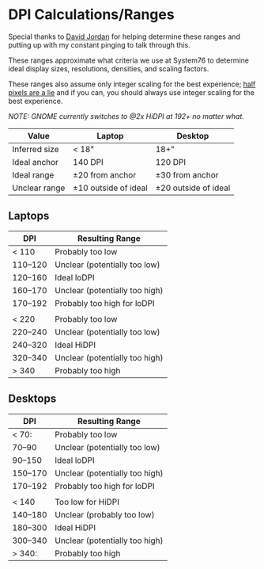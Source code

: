 # DPI Calculations/Ranges

Special thanks to [David Jordan](https://github.com/djordan2) for helping determine these ranges and putting up with my constant pinging to talk through this.

These ranges approximate what criteria we use at System76 to determine ideal display sizes, resolutions, densities, and scaling factors.

These ranges also assume only integer scaling for the best experience; [half pixels are a lie](https://medium.com/elementaryos/what-is-hidpi-and-why-does-it-matter-b024eabea20d) and if you can, you should always use integer scaling for the best experience.

_NOTE: GNOME currently switches to @2x HiDPI at 192+ no matter what._

| Value         | Laptop               | Desktop              |
|---------------|----------------------|----------------------|
| Inferred size | < 18"                | 18+"                 |
| Ideal anchor  | 140 DPI              | 120 DPI              |
| Ideal range   | ±20 from anchor      | ±30 from anchor      |
| Unclear range | ±10 outside of ideal | ±20 outside of ideal |

## Laptops

| DPI     | Resulting Range                |
|---------|--------------------------------|
| < 110   | Probably too low               |
| 110–120 | Unclear (potentially too low)  |
| 120–160 | Ideal loDPI                    |
| 160–170 | Unclear (potentially too high) |
| 170–192 | Probably too high for loDPI    |
|         |                                |
| < 220   | Probably too low               |
| 220–240 | Unclear (potentially too low)  |
| 240–320 | Ideal HiDPI                    |
| 320–340 | Unclear (potentially too high) |
| > 340   | Probably too high              |


## Desktops


| DPI     | Resulting Range                |
|---------|--------------------------------|
| < 70:   | Probably too low               |
| 70–90   | Unclear (potentially too low)  |
| 90–150  | Ideal loDPI                    |
| 150–170 | Unclear (potentially too high) |
| 170–192 | Probably too high for loDPI    |
|         |                                |
| < 140   | Too low for HiDPI              |
| 140–180 | Unclear (probably too low)     |
| 180–300 | Ideal HiDPI                    |
| 300–340 | Unclear (potentially too high) |
| > 340:  | Probably too high              |
